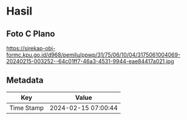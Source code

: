 # Hasil

## Foto C Plano

https://sirekap-obj-formc.kpu.go.id/d968/pemilu/ppwp/31/75/06/10/04/3175061004069-20240215-003252--64c01ff7-46a3-4531-9944-eae84417a021.jpg


## Metadata

| Key        | Value               |
| ---------- | ------------------- |
| Time Stamp | 2024-02-15 07:00:44 |



